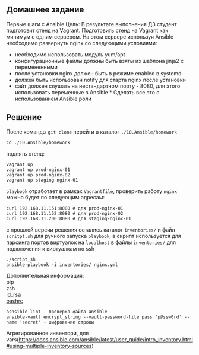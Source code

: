 ## Домашнее задание
Первые шаги с Ansible
Цель: В результате выполнения ДЗ студент подготовит стенд на Vagrant.
Подготовить стенд на Vagrant как минимум с одним сервером. На этом сервере используя Ansible необходимо развернуть nginx со следующими условиями:
- необходимо использовать модуль yum/apt
- конфигурационные файлы должны быть взяты из шаблона jinja2 с перемененными
- после установки nginx должен быть в режиме enabled в systemd
- должен быть использован notify для старта nginx после установки
- сайт должен слушать на нестандартном порту - 8080, для этого использовать переменные в Ansible
\* Сделать все это с использованием Ansible роли

## Решение  
После команды `git clone` перейти в  каталог `./10.Ansible/homework` 
```
cd ./10.Ansible/homework
```
поднять стенд:
```
vagrant up 
vagrant up prod-nginx-01
vagrant up prod-nginx-02
vagrant up staging-nginx-01
```
`playbook` отработает в рамках `Vagrantfile`, проверить работу `nginx` можно будет по следующим адресам:
```
curl 192.168.11.151:8080 # для prod-nginx-01
curl 192.168.11.152:8080 # для prod-nginx-02
curl 192.168.11.200:8080 # для staging-nginx-01
```
с прошлой версии решения остались каталог `inventories/` и файл `scritpt.sh` для ручного запуска `playbook`, а скрипт используется для парсинга портов виртуалок на `localhost` в файлы `inventories/` для подключения к виртуалкам по ssh

```
./script_sh
ansible-playbook -i inventories/ nginx.yml
```


Дополнительная информация:  
pip  
zsh  
id_rsa  
[bashrc](https://pingvinus.ru/note/bash-promt)  
```
asnsible-lint - проверка файла ansible
ansible-vault encrypt_string --vault-password-file pass 'p@ssw0rd' --name 'secret' - шифрование строки
```
Агрегированное инвентори, для vars(https://docs.ansible.com/ansible/latest/user_guide/intro_inventory.html#using-multiple-inventory-sources)  
